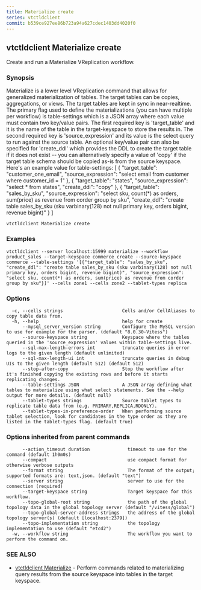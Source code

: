 ```yaml
---
title: Materialize create
series: vtctldclient
commit: b539ce927ee86b723a94a627cdec1403dd4020f0
---
```

## vtctldclient Materialize create

Create and run a Materialize VReplication workflow.

### Synopsis

Materialize is a lower level VReplication command that allows for generalized materialization
of tables. The target tables can be copies, aggregations, or views. The target tables are kept
in sync in near-realtime. The primary flag used to define the materializations (you can have
multiple per workflow) is table-settings which is a JSON array where each value must contain
two key/value pairs. The first required key is 'target_table' and it is the name of the table
in the target-keyspace to store the results in. The second required key is 'source_expression'
and its value is the select query to run against the source table. An optional key/value pair
can also be specified for 'create_ddl' which provides the DDL to create the target table if it
does not exist -- you can alternatively specify a value of 'copy' if the target table schema
should be copied as-is from the source keyspace. Here's an example value for table-settings:
[
  {
    "target_table": "customer_one_email",
    "source_expression": "select email from customer where customer_id = 1"
  },
  {
    "target_table": "states",
    "source_expression": "select * from states",
    "create_ddl": "copy"
  },
  {
    "target_table": "sales_by_sku",
    "source_expression": "select sku, count(*) as orders, sum(price) as revenue from corder group by sku",
    "create_ddl": "create table sales_by_sku (sku varbinary(128) not null primary key, orders bigint, revenue bigint)"
  }
]


```
vtctldclient Materialize create
```

### Examples

```
vtctldclient --server localhost:15999 materialize --workflow product_sales --target-keyspace commerce create --source-keyspace commerce --table-settings '[{"target_table": "sales_by_sku", "create_ddl": "create table sales_by_sku (sku varbinary(128) not null primary key, orders bigint, revenue bigint)", "source_expression": "select sku, count(*) as orders, sum(price) as revenue from corder group by sku"}]' --cells zone1 --cells zone2 --tablet-types replica
```

### Options

```
  -c, --cells strings                      Cells and/or CellAliases to copy table data from.
  -h, --help                               help for create
      --mysql_server_version string        Configure the MySQL version to use for example for the parser. (default "8.0.30-Vitess")
      --source-keyspace string             Keyspace where the tables queried in the 'source_expression' values within table-settings live.
      --sql-max-length-errors int          truncate queries in error logs to the given length (default unlimited)
      --sql-max-length-ui int              truncate queries in debug UIs to the given length (default 512) (default 512)
      --stop-after-copy                    Stop the workflow after it's finished copying the existing rows and before it starts replicating changes.
      --table-settings JSON                A JSON array defining what tables to materialize using what select statements. See the --help output for more details. (default null)
      --tablet-types strings               Source tablet types to replicate table data from (e.g. PRIMARY,REPLICA,RDONLY).
      --tablet-types-in-preference-order   When performing source tablet selection, look for candidates in the type order as they are listed in the tablet-types flag. (default true)
```

### Options inherited from parent commands

```
      --action_timeout duration              timeout to use for the command (default 1h0m0s)
      --compact                              use compact format for otherwise verbose outputs
      --format string                        The format of the output; supported formats are: text,json. (default "text")
      --server string                        server to use for the connection (required)
      --target-keyspace string               Target keyspace for this workflow.
      --topo-global-root string              the path of the global topology data in the global topology server (default "/vitess/global")
      --topo-global-server-address strings   the address of the global topology server(s) (default [localhost:2379])
      --topo-implementation string           the topology implementation to use (default "etcd2")
  -w, --workflow string                      The workflow you want to perform the command on.
```

### SEE ALSO

* [vtctldclient Materialize](./vtctldclient_materialize/)	 - Perform commands related to materializing query results from the source keyspace into tables in the target keyspace.

